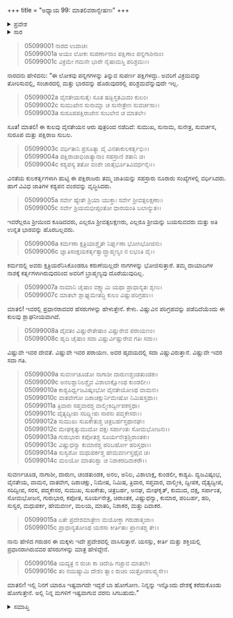 +++
title = "ಅಧ್ಯಾಯ 99: ಮಾತಲಿವರಾನ್ವೇಷಣಃ"
+++

<details><summary>ಪ್ರವೇಶ</summary>


।।   ಓಂ ಓಂ ನಮೋ ನಾರಾಯಣಾಯ।।   ಶ್ರೀ ವೇದವ್ಯಾಸಾಯ ನಮಃ ।।

ಶ್ರೀ ಕೃಷ್ಣದ್ವೈಪಾಯನ ವೇದವ್ಯಾಸ ವಿರಚಿತ  

**ಶ್ರೀ ಮಹಾಭಾರತ**

**ಉದ್ಯೋಗ ಪರ್ವ**

**ಭಗವದ್ಯಾನ ಪರ್ವ**

**ಅಧ್ಯಾಯ 99**

</details>


<details><summary>ಸಾರ</summary>

ನಾರದನು ಮಾತಲಿಗೆ ಪಕ್ಷಿಗಳ ಲೋಕವನ್ನು ತೋರಿಸಿದುದು (1-16).

</details>


> 05099001 ನಾರದ ಉವಾಚ।  
05099001a ಅಯಂ ಲೋಕಃ ಸುಪರ್ಣಾನಾಂ ಪಕ್ಷಿಣಾಂ ಪನ್ನಗಾಶಿನಾಂ।  
05099001c ವಿಕ್ರಮೇ ಗಮನೇ ಭಾರೇ ನೈಷಾಮಸ್ತಿ ಪರಿಶ್ರಮಃ।।

ನಾರದನು ಹೇಳಿದನು: “ಈ ಲೋಕವು ಪನ್ನಗಗಳನ್ನು ತಿನ್ನುವ ಸುಪರ್ಣ ಪಕ್ಷಿಗಳದ್ದು. ಅವರಿಗೆ ವಿಕ್ರಮವನ್ನು ತೋರಿಸುವಲ್ಲಿ, ಸಂಚಾರದಲ್ಲಿ ಮತ್ತು ಭಾರವನ್ನು ಹೊರುವುದರಲ್ಲಿ ಪರಿಶ್ರಮವೆನ್ನುವುದೇ ಇಲ್ಲ.

> 05099002a ವೈನತೇಯಸುತೈಃ ಸೂತ ಷಡ್ಭಿಸ್ತತಮಿದಂ ಕುಲಂ।  
05099002c ಸುಮುಖೇನ ಸುನಾಮ್ನಾ ಚ ಸುನೇತ್ರೇಣ ಸುವರ್ಚಸಾ।।  
05099003a ಸುರೂಪಪಕ್ಷಿರಾಜೇನ ಸುಬಲೇನ ಚ ಮಾತಲೇ।

ಸೂತ! ಮಾತಲಿ! ಈ ಕುಲವು ವೈನತೇಯನ ಆರು ಪುತ್ರರಿಂದ ನಡೆದಿದೆ: ಸುಮುಖ, ಸುನಾಮ, ಸುನೇತ್ರ, ಸುವರ್ಚಸ, ಸುರೂಪ ಮತ್ತು ಪಕ್ಷಿರಾಜ ಸುಬಲ.

> 05099003c ವರ್ಧಿತಾನಿ ಪ್ರಸೂತ್ಯಾ ವೈ ವಿನತಾಕುಲಕರ್ತೃಭಿಃ।।  
05099004a ಪಕ್ಷಿರಾಜಾಭಿಜಾತ್ಯಾನಾಂ ಸಹಸ್ರಾಣಿ ಶತಾನಿ ಚ।  
05099004c ಕಶ್ಯಪಸ್ಯ ತತೋ ವಂಶೇ ಜಾತೈರ್ಭೂತಿವಿವರ್ಧನೈಃ।।

ವಿನತೆಯ ಕುಲಕರ್ತೃಗಳಾಗಿ ಹುಟ್ಟಿ ಈ ಪಕ್ಷಿರಾಜರು ತಮ್ಮ ಜಾತಿಯನ್ನು ಸಹಸ್ರಾರು ನೂರಾರು ಸಂಖ್ಯೆಗಳಲ್ಲಿ ವರ್ಧಿಸಿದರು. ಹಾಗೆ ವಿವಿಧ ಜಾತಿಗಳ ಕಶ್ಯಪನ ವಂಶವನ್ನು ವೃದ್ಧಿಸಿದರು.

> 05099005a ಸರ್ವೇ ಹ್ಯೇತೇ ಶ್ರಿಯಾ ಯುಕ್ತಾಃ ಸರ್ವೇ ಶ್ರೀವತ್ಸಲಕ್ಷಣಾಃ।  
05099005c ಸರ್ವೇ ಶ್ರಿಯಮಭೀಪ್ಸಂತೋ ಧಾರಯಂತಿ ಬಲಾನ್ಯುತ।।

ಇವರೆಲ್ಲರೂ ಶ್ರೀಯಿಂದ ಕೂಡಿದವರು, ಎಲ್ಲರೂ ಶ್ರೀವತ್ಸಲಕ್ಷಣರು, ಎಲ್ಲರೂ ಶ್ರೀಯನ್ನು ಬಯಸುವವರು ಮತ್ತು ಅತಿ ಉನ್ನತ ಭಾರವನ್ನು ಹೊರಬಲ್ಲವರು.

> 05099006a ಕರ್ಮಣಾ ಕ್ಷತ್ರಿಯಾಶ್ಚೈತೇ ನಿರ್ಘೃಣಾ ಭೋಗಿಭೋಜಿನಃ।   
05099006c ಜ್ಞಾತಿಸಂಕ್ಷಯಕರ್ತೃತ್ವಾದ್ಬ್ರಾಹ್ಮಣ್ಯಂ ನ ಲಭಂತಿ ವೈ।।

ಕರ್ಮದಲ್ಲಿ ಅವರು ಕ್ಷತ್ರಿಯರೆನಿಸಿಕೊಂಡರೂ ಕರುಣೆಯಿಲ್ಲದೇ ನಾಗಗಳನ್ನು ಭೋಜಿಸುತ್ತಾರೆ. ತಮ್ಮ ದಾಯಾದಿಗಳ ನಾಶಕ್ಕೆ ಕರ್ತೃಗಳಾಗಿರುವುದರಿಂದ ಅವರಿಗೆ ಬ್ರಾಹ್ಮಣ್ಯವು ದೊರೆಯುವುದಿಲ್ಲ.

> 05099007a ನಾಮಾನಿ ಚೈಷಾಂ ವಕ್ಷ್ಯಾಮಿ ಯಥಾ ಪ್ರಾಧಾನ್ಯತಃ ಶೃಣು।  
05099007c ಮಾತಲೇ ಶ್ಲಾಘ್ಯಮೇತದ್ಧಿ ಕುಲಂ ವಿಷ್ಣುಪರಿಗ್ರಹಂ।।

ಮಾತಲಿ! ಇವರಲ್ಲಿ ಪ್ರಧಾನರಾದವರ ಹೆಸರುಗಳನ್ನು ಹೇಳುತ್ತೇನೆ. ಕೇಳು. ವಿಷ್ಣುವಿನ ಪರಿಗ್ರಹವನ್ನು ಪಡೆದಿದೆಯೆಂದು ಈ ಕುಲವು ಶ್ಲಾಘನೀಯವಾಗಿದೆ.

> 05099008a ದೈವತಂ ವಿಷ್ಣುರೇತೇಷಾಂ ವಿಷ್ಣುರೇವ ಪರಾಯಣಂ।  
05099008c ಹೃದಿ ಚೈಷಾಂ ಸದಾ ವಿಷ್ಣುರ್ವಿಷ್ಣುರೇವ ಗತಿಃ ಸದಾ।।

ವಿಷ್ಣುವೇ ಇವರ ದೇವತೆ. ವಿಷ್ಣುವೇ ಇವರ ಪರಾಯಣ. ಅವರ ಹೃದಯದಲ್ಲಿ ಸದಾ ವಿಷ್ಣುವಿರುತ್ತಾನೆ. ವಿಷ್ಣುವೇ ಇವರ ಸದಾ ಗತಿ.

> 05099009a ಸುವರ್ಣಚೂಡೋ ನಾಗಾಶೀ ದಾರುಣಶ್ಚಂಡತುಂಡಕಃ।   
05099009c ಅನಲಶ್ಚಾನಿಲಶ್ಚೈವ ವಿಶಾಲಾಕ್ಷೋಽಥ ಕುಂಡಲೀ।।  
05099010a ಕಾಶ್ಯಪಿರ್ಧ್ವಜವಿಷ್ಕಂಭೋ ವೈನತೇಯೋಽಥ ವಾಮನಃ।  
05099010c ವಾತವೇಗೋ ದಿಶಾಚಕ್ಷುರ್ನಿಮೇಷೋ ನಿಮಿಷಸ್ತಥಾ।।  
05099011a ತ್ರಿವಾರಃ ಸಪ್ತವಾರಶ್ಚ ವಾಲ್ಮೀಕಿರ್ದ್ವೀಪಕಸ್ತಥಾ।  
05099011c ದೈತ್ಯದ್ವೀಪಃ ಸರಿದ್ದ್ವೀಪಃ ಸಾರಸಃ ಪದ್ಮಕೇಸರಃ।।  
05099012a ಸುಮುಖಃ ಸುಖಕೇತುಶ್ಚ ಚಿತ್ರಬರ್ಹಸ್ತಥಾನಘಃ।  
05099012c ಮೇಘಕೃತ್ಕುಮುದೋ ದಕ್ಷಃ ಸರ್ಪಾಂತಃ ಸೋಮಭೋಜನಃ।।  
05099013a ಗುರುಭಾರಃ ಕಪೋತಶ್ಚ ಸೂರ್ಯನೇತ್ರಶ್ಚಿರಾಂತಕಃ।   
05099013c ವಿಷ್ಣುಧನ್ವಾ ಕುಮಾರಶ್ಚ ಪರಿಬರ್ಹೋ ಹರಿಸ್ತಥಾ।।  
05099014a ಸುಸ್ವರೋ ಮಧುಪರ್ಕಶ್ಚ ಹೇಮವರ್ಣಸ್ತಥೈವ ಚ।  
05099014c ಮಲಯೋ ಮಾತರಿಶ್ವಾ ಚ ನಿಶಾಕರದಿವಾಕರೌ।।

ಸುವರ್ಣಚೂಡ, ನಾಗಾಶೀ, ದಾರುಣ, ಚಂಡತುಂಡಕ, ಅನಲ, ಅನಿಲ, ವಿಶಾಲಾಕ್ಷ, ಕುಂಡಲೀ, ಕಾಶ್ಯಪಿ. ದ್ವಜವಿಷ್ಕಂಭ, ವೈನತೇಯ, ವಾಮನ, ವಾತವೇಗ, ದಿಶಾಚಕ್ಷು, ನಿಮೇಷ, ನಿಮಿಷ, ತ್ರಿವಾರ, ಸಪ್ತವಾರ, ವಾಲ್ಮೀಕಿ, ದ್ವೀಪಕ, ದೈತ್ಯದ್ವೀಪ, ಸರಿದ್ವೀಪ, ಸರಸ, ಪದ್ಮಕೇಸರ, ಸುಮುಖ, ಸುಖಕೇತು, ಚಿತ್ರಬರ್ಹ, ಅನಘ, ಮೇಘಕೃತ್, ಕುಮುದ, ದಕ್ಷ, ಸರ್ಪಾಂತ, ಸೋಮಭೋಜನ, ಗುರುಭಾರ, ಕಪೋತ, ಸೂರ್ಯನೇತ್ರ, ಚಿರಾಂತಕ, ವಿಷ್ಣುಧನ್ವಾ, ಕುಮಾರ, ಪರಿಬರ್ಹ, ಹರಿ, ಸುಸ್ವರ, ಮಧುಪರ್ಕ, ಹೇಮವರ್ಣ, ಮಲಯ, ಮಾತರಿ, ನಿಶಾಕರ, ಮತ್ತು ದಿವಾಕರ.

> 05099015a ಏತೇ ಪ್ರದೇಶಮಾತ್ರೇಣ ಮಯೋಕ್ತಾ ಗರುಡಾತ್ಮಜಾಃ।  
05099015c ಪ್ರಾಧಾನ್ಯತೋಽಥ ಯಶಸಾ ಕೀರ್ತಿತಾಃ ಪ್ರಾಣತಶ್ಚ ತೇ।।

ನಾನು ಹೇಳಿದ ಗರುಡನ ಈ ಮಕ್ಕಳು ಇದೇ ಪ್ರದೇಶದಲ್ಲಿ ವಾಸಿಸುತ್ತಾರೆ. ಯಸಸ್ಸು, ಕೀರ್ತಿ ಮತ್ತು ಶಕ್ತಿಯಲ್ಲಿ ಪ್ರಧಾನರಾಗಿರುವವರ ಹೆಸರುಗಳನ್ನು ಮಾತ್ರ ಹೇಳಿದ್ದೇನೆ.

> 05099016a ಯದ್ಯತ್ರ ನ ರುಚಿಃ ಕಾ ಚಿದೇಹಿ ಗಚ್ಚಾವ ಮಾತಲೇ।  
05099016c ತಂ ನಯಿಷ್ಯಾಮಿ ದೇಶಂ ತ್ವಾಂ ರುಚಿಂ ಯತ್ರೋಪಲಪ್ಸ್ಯಸೇ।।

ಮಾತಲೀ! ಇಲ್ಲಿ ನಿನಗೆ ಯಾರೂ ಇಷ್ಟವಾಗದೇ ಇದ್ದರೆ ಬಾ ಹೋಗೋಣ. ನಿನ್ನನ್ನು ಇನ್ನೊಂದು ದೇಶಕ್ಕೆ ಕರೆದುಕೊಂಡು ಹೋಗುತ್ತೇನೆ. ಅಲ್ಲಿ ನಿನ್ನ ಮಗಳಿಗೆ ಇಷ್ಟವಾಗುವ ವರನು ಸಿಗಬಹುದು.”

<details><summary>ಸಮಾಪ್ತಿ</summary>


ಇತಿ ಶ್ರೀ ಮಹಾಭಾರತೇ ಉದ್ಯೋಗ ಪರ್ವಣಿ ಭಗವದ್ಯಾನ ಪರ್ವಣಿ ಮಾತಲಿವರಾನ್ವೇಷಣೇ ಏಕೋನಶತತಮೋಽಧ್ಯಾಯಃ।  
ಇದು ಶ್ರೀ ಮಹಾಭಾರತದಲ್ಲಿ ಉದ್ಯೋಗ ಪರ್ವದಲ್ಲಿ ಭಗವದ್ಯಾನ ಪರ್ವದಲ್ಲಿ ಮಾತಲಿವರಾನ್ವೇಷಣೆಯಲ್ಲಿ ತೊಂಭತ್ತೊಂಭತ್ತನೆಯ ಅಧ್ಯಾಯವು.

</details>
